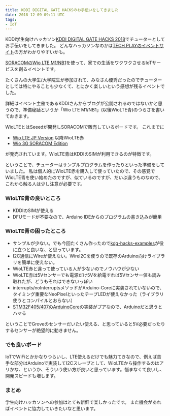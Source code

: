```yaml
---
title: KDDI DIGITAL GATE HACKSのお手伝いをしてきました
date: 2018-12-09 09:11 UTC
tags:
- IoT
---
```


KDDI学生向けハッカソン[KDDI DIGITAL GATE HACKS 2018](https://www.kdghacks.com/)でチューターとしてお手伝いをしてきました。
どんなハッカソンなのかは[TECH PLAYのイベントサイト](https://techplay.jp/event/697271)の方がわかりやすいかも。

[SORACOMのWio LTE M1/NB1](https://soracom.jp/products/module/wio_lte_m1_nb1/)を使って、家での生活をワクワクさせるIoTサービスを創るイベントです。

たくさんの大学生/大学院生が参加されて、みなさん優秀だったのでチューターとしては特にやることも少なくて、とにかく楽しいという感想が残るイベントでした。

詳細はイベント主催であるKDDIさんからブログが公開されるのではないかと思うので、準備秘話というか「Wio LTE M1/NB1」(以後WioLTE青)のつらさを書いておきます。

WioLTEとはSeeedが開発しSORACOMで販売しているボードです。
これまでに

* [Wio LTE JP Version](https://soracom.jp/products/module/wio_lte) 以降WioLTE赤
* [Wio 3G SORACOM Edition](https://soracom.jp/products/module/wio_3g_soracom_edition)

が発売されています。WioLTE青はKDDIのSIMが利用できるのが特徴です。

ということで、チューターはサンプルプログラムを作ったりといった準備をしていました。
私は個人的にWioLTE赤を購入して使っていたので、その感覚でWioLTE青を使い始めたのですが、似ているのですが、だいぶ違うものなので、これから触る人は少し注意が必要です。

### WioLTE青の良いところ

- KDDIのSIMが使える
- DFUモードが不要なので、Arduino IDEからのプログラムの書き込みが簡単

### WioLTE青の困ったところ

- サンプルが少ない。でも今回たくさん作ったので[kdg-hacks-examples](https://github.com/kdg-hacks/kdg-hacks-examples)が役に立つと良いな、と思っています。
- I2C通信にWireが使えない。WireI2Cを使うので既存のArduino向けライブラリを簡単に使えない。
- WioLTE赤と違って使っている人が少ないのでノウハウが少ない
- WioLTE赤は5Vセンサーでも電源だけ5Vを給電すれば5Vセンサー値も読み取れたが、どうもそれはできないっぽい
- interrupts/noInterruptsメソッドがArduino-Coreに実装されていないので、タイミング重要なNeoPixelといったテープLEDが使えなかった（ライブラリ使うとコンパイルとおらない）
- [STM32F405/407のArduinoCore](https://github.com/SeeedJP/stm32f4ArduinoCore)の実装がプアなので、Arduinoだと思うとハマる

ということでGroveのセンサーだいたい使える、と思っていると5V必要だったりするセンサーが絶望的に動きません。

### でも良いボード

IoTでWiFiとかかなりつらいし、LTE使えるだけでも魅力てきなので、例えば苦手な部分はArduinoで実装してI2Cスレーブとして、WioLTEから操作するのはアリかな、というか、そういう使い方が良いと思っています。悩まなくて良いし、開発スピードも増します。

### まとめ

学生向けハッカソンへの参加はとても新鮮で楽しかったです。
また機会があればイベントに協力していきたいなと思います。
